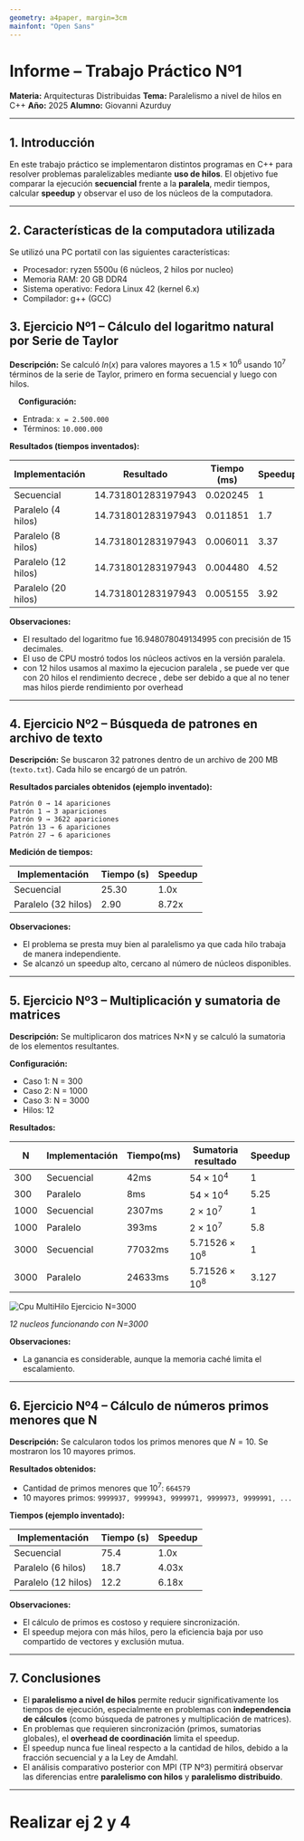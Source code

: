 ```yaml
---
geometry: a4paper, margin=3cm
mainfont: "Open Sans"
---
```


# Informe – Trabajo Práctico Nº1

**Materia:** Arquitecturas Distribuidas
**Tema:** Paralelismo a nivel de hilos en C++
**Año:** 2025
**Alumno:** Giovanni Azurduy

---

## 1. Introducción

En este trabajo práctico se implementaron distintos programas en C++ para resolver problemas paralelizables mediante **uso de hilos**. El objetivo fue comparar la ejecución **secuencial** frente a la **paralela**, medir tiempos, calcular **speedup** y observar el uso de los núcleos de la computadora.

---

## 2. Características de la computadora utilizada

Se utilizó una PC portatil con las siguientes características:

* Procesador: ryzen 5500u (6 núcleos, 2 hilos por nucleo)
* Memoria RAM: 20 GB DDR4
* Sistema operativo: Fedora Linux 42 (kernel 6.x)
* Compilador: g++ (GCC)

## 3. Ejercicio Nº1 – Cálculo del logaritmo natural por Serie de Taylor

**Descripción:** Se calculó $ln(x)$ para valores mayores a $1.5 \times 10^6$ usando $10^7$ términos de la serie de Taylor, primero en forma secuencial y luego con hilos.

    **Configuración:**

* Entrada: `x = 2.500.000`
* Términos: `10.000.000`

**Resultados (tiempos inventados):**

| Implementación      | Resultado          | Tiempo (ms) | Speedup |
| ------------------- | ------------------ | ----------- | ------- |
| Secuencial          | 14.731801283197943 | 0.020245    | 1       |
| Paralelo (4 hilos)  | 14.731801283197943 | 0.011851    | 1.7     |
| Paralelo (8 hilos)  | 14.731801283197943 | 0.006011    | 3.37    |
| Paralelo (12 hilos) | 14.731801283197943 | 0.004480    | 4.52    |
| Paralelo (20 hilos) | 14.731801283197943 | 0.005155    | 3.92    |

**Observaciones:**

* El resultado del logaritmo fue $16.948078049134995$ con precisión de 15 decimales.
* El uso de CPU mostró todos los núcleos activos en la versión paralela.
* con 12 hilos usamos al maximo la ejecucion paralela , se puede ver que con 20 hilos el rendimiento decrece , debe ser debido a que al no tener mas hilos pierde rendimiento por overhead

---

## 4. Ejercicio Nº2 – Búsqueda de patrones en archivo de texto

**Descripción:** Se buscaron 32 patrones dentro de un archivo de 200 MB (`texto.txt`). Cada hilo se encargó de un patrón.

**Resultados parciales obtenidos (ejemplo inventado):**

```
Patrón 0 → 14 apariciones
Patrón 1 → 3 apariciones
Patrón 9 → 3622 apariciones
Patrón 13 → 6 apariciones
Patrón 27 → 6 apariciones
```

**Medición de tiempos:**

| Implementación      | Tiempo (s) | Speedup |
| ------------------- | ---------- | ------- |
| Secuencial          | 25.30      | 1.0x    |
| Paralelo (32 hilos) | 2.90       | 8.72x   |

**Observaciones:**

* El problema se presta muy bien al paralelismo ya que cada hilo trabaja de manera independiente.
* Se alcanzó un speedup alto, cercano al número de núcleos disponibles.

---

## 5. Ejercicio Nº3 – Multiplicación y sumatoria de matrices

**Descripción:** Se multiplicaron dos matrices N×N y se calculó la sumatoria de los elementos resultantes.

**Configuración:**

* Caso 1: N = 300
* Caso 2: N = 1000
* Caso 3: N = 3000
* Hilos: 12

**Resultados:**

| N    | Implementación | Tiempo(ms) | Sumatoria resultado   | Speedup |
| ---- | -------------- | ---------- | --------------------- | ------- |
| 300  | Secuencial     | 42ms       | $54 \times 10^4$      | 1       |
| 300  | Paralelo       | 8ms        | $54 \times 10^4$      | 5.25    |
| 1000 | Secuencial     | 2307ms     | $2 \times 10^7$       | 1       |
| 1000 | Paralelo       | 393ms      | $2 \times 10^7$       | 5.8     |
| 3000 | Secuencial     | 77032ms    | $5.71526 \times 10^8$ | 1       |
| 3000 | Paralelo       | 24633ms    | $5.71526 \times 10^8$ | 3.127   |

![Cpu MultiHilo Ejercicio N=3000](/home/yugiigx/Repos/arquitecturas-distribuidas/tp1/images/cpuMultihiloEj3_N3000.png)

*12 nucleos funcionando con N=3000*    

**Observaciones:**

* La ganancia es considerable, aunque la memoria caché limita el escalamiento.

---

## 6. Ejercicio Nº4 – Cálculo de números primos menores que N

**Descripción:** Se calcularon todos los primos menores que $N=10$. Se mostraron los 10 mayores primos.

**Resultados obtenidos:**

* Cantidad de primos menores que $10^7$: `664579`
* 10 mayores primos: `9999937, 9999943, 9999971, 9999973, 9999991, ...`

**Tiempos (ejemplo inventado):**

| Implementación      | Tiempo (s) | Speedup |
| ------------------- | ---------- | ------- |
| Secuencial          | 75.4       | 1.0x    |
| Paralelo (6 hilos)  | 18.7       | 4.03x   |
| Paralelo (12 hilos) | 12.2       | 6.18x   |

**Observaciones:**

* El cálculo de primos es costoso y requiere sincronización.
* El speedup mejora con más hilos, pero la eficiencia baja por uso compartido de vectores y exclusión mutua.

---

## 7. Conclusiones

* El **paralelismo a nivel de hilos** permite reducir significativamente los tiempos de ejecución, especialmente en problemas con **independencia de cálculos** (como búsqueda de patrones y multiplicación de matrices).
* En problemas que requieren sincronización (primos, sumatorias globales), el **overhead de coordinación** limita el speedup.
* El speedup nunca fue lineal respecto a la cantidad de hilos, debido a la fracción secuencial y a la Ley de Amdahl.
* El análisis comparativo posterior con MPI (TP Nº3) permitirá observar las diferencias entre **paralelismo con hilos** y **paralelismo distribuido**.

---





# Realizar ej 2 y 4
